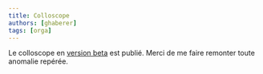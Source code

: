```yaml
---
title: Colloscope
authors: [ghaberer]
tags: [orga]
---
```


Le colloscope en [version beta](https://docs.google.com/spreadsheets/d/e/2PACX-1vQ08_Q2y3Dmt4f9GDEVM6cIddsGppiG8dV4czNUYrY0lcnnKNrtC2zX71MyAIARYOlNIlDNxVRo9X0N/pubhtml) est publié. Merci de me faire remonter toute anomalie repérée. 

